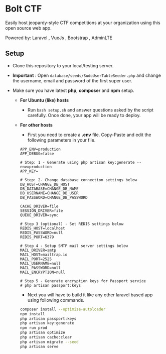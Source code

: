 # Bolt CTF

Easily host jeopardy-style CTF competitions at your organization using this open source web app.

Powered by:
Laravel , VueJs , Bootstrap , AdminLTE


## Setup

* Clone this repository to your local/testing server.
* **Important** : Open `database/seeds/SudoUserTableSeeder.php` and change the username, email and password of the first super user.
* Make sure you have latest **php**, **composer** and **npm** setup.

  * **For Ubuntu (like) hosts**
    - Run `bash setup.sh` and answer questions asked by the script carefully. Once done, your app will be ready to deploy.

  * **For other hosts**
    - First you need to create a **.env** file. Copy-Paste and edit the following parameters in your file.

    ```
    APP_ENV=production
    APP_DEBUG=false

    # Step: 1 - Generate using php artisan key:generate --env=production
    APP_KEY=

    # Step: 2- Change database connection settings below
    DB_HOST=CHANGE_DB_HOST
    DB_DATABASE=CHANGE_DB_NAME
    DB_USERNAME=CHANGE_DB_USER
    DB_PASSWORD=CHANGE_DB_PASSWORD

    CACHE_DRIVER=file
    SESSION_DRIVER=file
    QUEUE_DRIVER=sync

    # Step 3 (optional) - Set REDIS settings below
    REDIS_HOST=localhost
    REDIS_PASSWORD=null
    REDIS_PORT=6379

    # Step 4 - Setup SMTP mail server settings below
    MAIL_DRIVER=smtp
    MAIL_HOST=mailtrap.io
    MAIL_PORT=2525
    MAIL_USERNAME=null
    MAIL_PASSWORD=null
    MAIL_ENCRYPTION=null

    # Step 5 - Generate encryption keys for Passport service
    # php artisan passport:keys
    ```

    - Next you will have to build it like any other laravel based app using following commands.

    ```bash
    composer install --optimize-autoloader
    npm install
    php artisan passport:keys
    php artisan key:generate
    npm run prod
    php artisan optimize
    php artisan cache:clear
    php artisan migrate --seed
    php artisan serve
    ```
